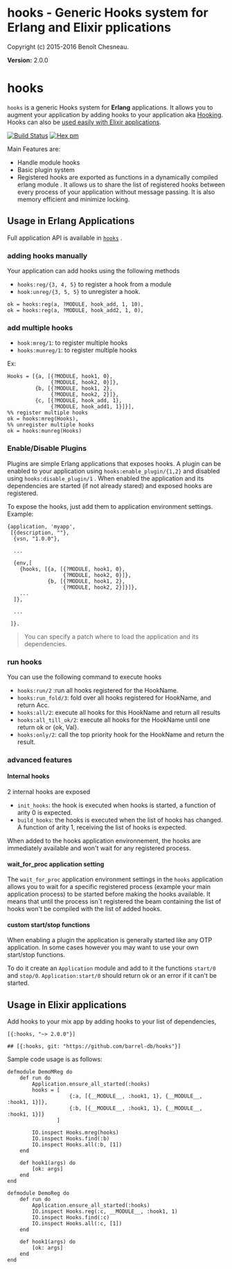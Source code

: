 

# hooks - Generic Hooks system for Erlang and Elixir pplications #

Copyright (c) 2015-2016 Benoît Chesneau.

__Version:__ 2.0.0

# hooks

`hooks` is a generic Hooks system for **Erlang** applications. It allows you to
augment your application by adding hooks to your application aka
[Hooking](https://en.wikipedia.org/wiki/Hooking). Hooks can also be [used easily 
with Elixir applications](#usage-in-elixir-applications).

[![Build Status](https://travis-ci.org/barrel-db/hooks.png?branch=master)](https://travis-ci.org/barrel-db/hooks)
[![Hex pm](http://img.shields.io/hexpm/v/hooks.svg?style=flat)](https://hex.pm/packages/hooks)

Main Features are:

- Handle module hooks
- Basic plugin system
- Registered hooks are exported as functions in a dynamically compiled erlang module . It allows us to share the list of registered hooks between every process of your application without message passing. It is also memory efficient and minimize locking.

## Usage in Erlang Applications

Full application API is available in [`hooks`](hooks.md) .

### adding hooks manually

Your application can add hooks using the following methods

- `hooks:reg/{3, 4, 5}` to register a hook from a module
- `hook:unreg/{3, 5, 5}` to unregister a hook.

```
ok = hooks:reg(a, ?MODULE, hook_add, 1, 10),
ok = hooks:reg(a, ?MODULE, hook_add2, 1, 0),
```

### add multiple hooks

- `hook:mreg/1`: to register multiple hooks
- `hooks:munreg/1`: to register multiple hooks

Ex:

```
Hooks = [{a, [{?MODULE, hook1, 0},
              {?MODULE, hook2, 0}]},
         {b, [{?MODULE, hook1, 2},
              {?MODULE, hook2, 2}]},
         {c, [{?MODULE, hook_add, 1},
              {?MODULE, hook_add1, 1}]}],
%% register multiple hooks
ok = hooks:mreg(Hooks),
%% unregister multiple hooks
ok = hooks:munreg(Hooks)
```

### Enable/Disable Plugins

Plugins are simple Erlang applications that exposes hooks. A plugin can be enabled to your application using `hooks:enable_plugin/{1,2}` and disabled using `hooks:disable_plugin/1` . When enabled the application and its dependencies are started (if not already stared) and exposed hooks are registered.

To expose the hooks,  just add them to application environment settings. Example:

```
{application, 'myapp',
 [{description, ""},
  {vsn, "1.0.0"},

  ...

  {env,[
    {hooks, [{a, [{?MODULE, hook1, 0},
                  {?MODULE, hook2, 0}]},
             {b, [{?MODULE, hook1, 2},
                  {?MODULE, hook2, 2}]}]},
    ...
  ]},

  ...

 ]}.
```

> You can specify a patch where to load the application and its dependencies.

### run hooks

You can use the following command to execute hooks

- `hooks:run/2` :run all hooks registered for the HookName.
- `hooks:run_fold/3`: fold over all hooks registered for HookName, and return Acc.
- `hooks:all/2`: execute all hooks for this HookName and return all results
- `hooks:all_till_ok/2`: execute all hooks for the HookName until one return ok or {ok, Val}.
- `hooks:only/2`: call the top priority hook for the HookName and return the result.

### advanced features

#### Internal  hooks

2 internal hooks are exposed

- `init_hooks`: the hook is executed when hooks is started, a function of arity 0 is expected.
- `build_hooks`: the hooks is executed when the list of hooks has changed. A function of arity 1, receiving the list of hooks is expected.

When added to the hooks application environnement, the hooks are immediately available and won't wait for any registered process.

#### wait_for_proc application setting

The `wait_for_proc` application environment settings in the `hooks` application allows you to wait for a specific registered process (example your main application process) to be started before making the hooks available. It means that until the process isn`t registered the beam containing the list of hooks won't be compiled with the list of added hooks.

#### custom start/stop functions

When enabling a plugin the application is generally started like any OTP application. In some cases however you may want to use your own start/stop functions.

To do it create an `Application` module and add to it the functions `start/0` and `stop/0`. `Application:start/0` should return ok or an error if it can't be started.

## Usage in Elixir applications

Add hooks to your mix app by adding hooks to your list of dependencies,

```
[{:hooks, "~> 2.0.0"}]

## [{:hooks, git: "https://github.com/barrel-db/hooks"}]
```

Sample code usage is as follows:

```
defmodule DemoMReg do
    def run do
        Application.ensure_all_started(:hooks)
        hooks = [
                    {:a, [{__MODULE__, :hook1, 1}, {__MODULE__, :hook1, 1}]},
                    {:b, [{__MODULE__, :hook1, 1}, {__MODULE__, :hook1, 1}]}
                ]

        IO.inspect Hooks.mreg(hooks)
        IO.inspect Hooks.find(:b)
        IO.inspect Hooks.all(:b, [1])
    end

    def hook1(args) do
        [ok: args]
    end
end

defmodule DemoReg do
    def run do
        Application.ensure_all_started(:hooks)
        IO.inspect Hooks.reg(:c, __MODULE__, :hook1, 1)
        IO.inspect Hooks.find(:c)
        IO.inspect Hooks.all(:c, [1])
    end

    def hook1(args) do
        [ok: args]
    end
end
```
